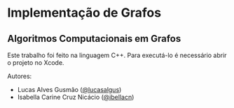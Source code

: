 # Implementação de Grafos
## Algoritmos Computacionais em Grafos

Este trabalho foi feito na linguagem C++. Para executá-lo é necessário abrir o projeto no Xcode.

Autores:
- Lucas Alves Gusmão ([@lucasalgus](https://github.com/lucasalgus))
- Isabella Carine Cruz Nicácio ([@ibellacn](https://github.com/ibellacn))
